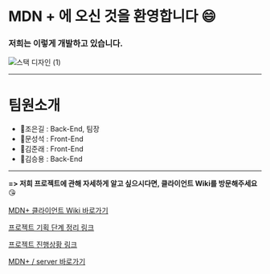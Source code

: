 # MDN + 에 오신 것을 환영합니다 😄

### 저희는 이렇게 개발하고 있습니다.

![스택 디자인 (1)](https://user-images.githubusercontent.com/76520075/118232974-46dabb00-b4cc-11eb-8d45-0949c7e06667.jpg)

--------------
# 팀원소개
- 👦조은길 : Back-End, 팀장
- 👨문성석 : Front-End
- 👨김준래 : Front-End
- 👦김승용 : Back-End

-------------------

**=> 저희 프로젝트에 관해 자세하게 알고 싶으시다면, 클라이언트 Wiki를 방문해주세요** 😘
<br></br>
[MDN+ 클라이언트 Wiki 바로가기](https://github.com/codestates/MDNplus-client-/wiki)

[프로젝트 기획 단계 정리 링크](https://www.notion.so/b0a42708d8a04ecbabc3f45cf59c924a)

[프로젝트 진행상황 링크](https://www.notion.so/ddc38024f200471895f82a3a5e3c6942)

[MDN+ / server 바로가기](https://github.com/codestates/MDNplus-server-)
